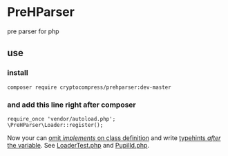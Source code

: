 PreHParser
==========

pre parser for php

## use
### install
    composer require cryptocompress/prehparser:dev-master
### and add this line right after composer
    require_once 'vendor/autoload.php';
    \PreHParser\Loader::register();

Now your can [omit _implements_ on class definition](https://twitter.com/mathiasverraes/status/420496198743494657)
and write [typehints _after_ the variable](https://twitter.com/mathiasverraes/status/420493583389425664).
See [LoaderTest.php](https://github.com/cryptocompress/PreHParser/blob/master/test/LoaderTest.php)
and [PupilId.php](https://github.com/cryptocompress/PreHParser/blob/master/lib/Foo/PupilId.php).
